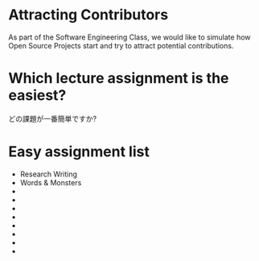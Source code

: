 # Attracting Contributors
As part of the Software Engineering Class, we would like to simulate how Open Source Projects start and try to attract potential contributions.

# Which lecture assignment is the easiest?
どの課題が一番簡単ですか?

# Easy assignment list
- Research Writing
- Words & Monsters
- 
- 
- 
- 
- 
- 
- 
- 
